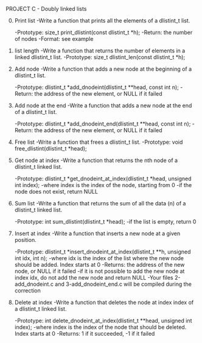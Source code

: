 PROJECT C - Doubly linked lists

0. Print list
    -Write a function that prints all the elements of a dlistint_t list.

    -Prototype: size_t print_dlistint(const dlistint_t *h);
    -Return: the number of nodes
    -Format: see example

1. list length
    -Write a function that returns the number of elements in a linked dlistint_t list.
    -Prototype: size_t dlistint_len(const dlistint_t *h);

2. Add node
    -Write a function that adds a new node at the beginning of a dlistint_t list.

    -Prototype: dlistint_t *add_dnodeint(dlistint_t **head, const int n);
    -Return: the address of the new element, or NULL if it failed

3. Add node at the end
    -Write a function that adds a new node at the end of a dlistint_t list.

    -Prototype: dlistint_t *add_dnodeint_end(dlistint_t **head, const int n);
    -Return: the address of the new element, or NULL if it failed

4. Free list
    -Write a function that frees a dlistint_t list.
    -Prototype: void free_dlistint(dlistint_t *head);

5. Get node at index
    -Write a function that returns the nth node of a dlistint_t linked list.

    -Prototype: dlistint_t *get_dnodeint_at_index(dlistint_t *head, unsigned int index);
    -where index is the index of the node, starting from 0
    -if the node does not exist, return NULL

6. Sum list
    -Write a function that returns the sum of all the data (n) of a dlistint_t linked list.

    -Prototype: int sum_dlistint(dlistint_t *head);
    -if the list is empty, return 0

7. Insert at index
    -Write a function that inserts a new node at a given position.

    -Prototype: dlistint_t *insert_dnodeint_at_index(dlistint_t **h, unsigned int idx, int n);
    -where idx is the index of the list where the new node should be added. Index starts at 0
    -Returns: the address of the new node, or NULL if it failed
    -if it is not possible to add the new node at index idx, do not add the new node and return NULL
    -Your files 2-add_dnodeint.c and 3-add_dnodeint_end.c will be compiled during the correction

8. Delete at index
    -Write a function that deletes the node at index index of a dlistint_t linked list.

    -Prototype: int delete_dnodeint_at_index(dlistint_t **head, unsigned int index);
    -where index is the index of the node that should be deleted. Index starts at 0
    -Returns: 1 if it succeeded, -1 if it failed